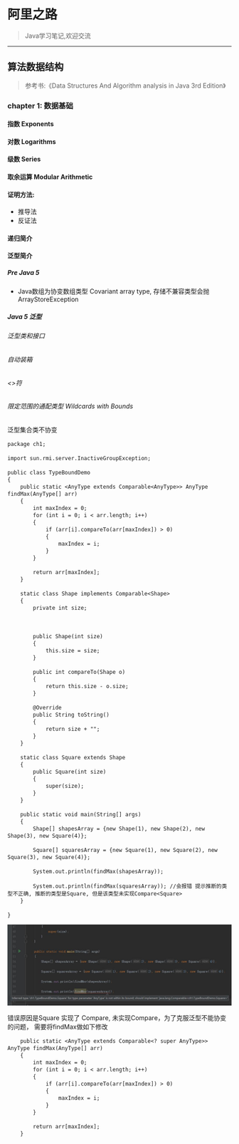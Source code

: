 # 阿里之路
> Java学习笔记,欢迎交流

----
## 算法数据结构
> 参考书:《Data Structures And Algorithm analysis in Java 3rd Edition》
### chapter 1: 数据基础
#### 指数 Exponents
#### 对数 Logarithms
#### 级数 Series
#### 取余运算 Modular Arithmetic
#### 证明方法:
* 推导法
* 反证法
#### 递归简介    
#### 泛型简介
##### Pre Java 5

* Java数组为协变数组类型 Covariant array type, 存储不兼容类型会抛ArrayStoreException

##### Java 5 泛型
###### 泛型类和接口
###### 自动装箱
###### <>符
###### 限定范围的通配类型 Wildcards with Bounds
泛型集合类不协变

```
package ch1;

import sun.rmi.server.InactiveGroupException;

public class TypeBoundDemo
{
    public static <AnyType extends Comparable<AnyType>> AnyType findMax(AnyType[] arr)
    {
        int maxIndex = 0;
        for (int i = 0; i < arr.length; i++)
        {
            if (arr[i].compareTo(arr[maxIndex]) > 0)
            {
                maxIndex = i;
            }
        }

        return arr[maxIndex];
    }

    static class Shape implements Comparable<Shape>
    {
        private int size;



        public Shape(int size)
        {
            this.size = size;
        }

        public int compareTo(Shape o)
        {
            return this.size - o.size;
        }

        @Override
        public String toString()
        {
            return size + "";
        }
    }

    static class Square extends Shape
    {
        public Square(int size)
        {
            super(size);
        }
    }

    public static void main(String[] args)
    {
        Shape[] shapesArray = {new Shape(1), new Shape(2), new Shape(3), new Square(4)};

        Square[] squaresArray = {new Square(1), new Square(2), new Square(3), new Square(4)};

        System.out.println(findMax(shapesArray));

        System.out.println(findMax(squaresArray)); //会报错 提示推断的类型不正确, 推断的类型是Square, 但是该类型未实现Compare<Square>
    }

}
```
![错误提示](./images/typeBoundErrorHint.jpg)

错误原因是Square 实现了 Compare<Shape>, 未实现Compare<Square>，为了克服泛型不能协变的问题， 需要将findMax做如下修改

```
    public static <AnyType extends Comparable<? super AnyType>> AnyType findMax(AnyType[] arr)
    {
        int maxIndex = 0;
        for (int i = 0; i < arr.length; i++)
        {
            if (arr[i].compareTo(arr[maxIndex]) > 0)
            {
                maxIndex = i;
            }
        }

        return arr[maxIndex];
    }
```
###### 

